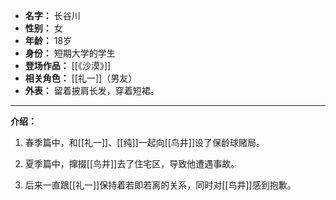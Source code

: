 
- **名字：** 长谷川
- **性别：** 女
- **年龄：** 18岁
- **身份：** 短期大学的学生
- **登场作品：** [[《沙漠》]]
- **相关角色：** [[礼一]]（男友）
- **外表：** 留着披肩长发，穿着短裙。

---

**介绍：** 

1. 春季篇中，和[[礼一]]、[[纯]]一起向[[鸟井]]设了保龄球赌局。

2. 夏季篇中，撺掇[[鸟井]]去了住宅区，导致他遭遇事故。

3. 后来一直跟[[礼一]]保持着若即若离的关系，同时对[[鸟井]]感到抱歉。
